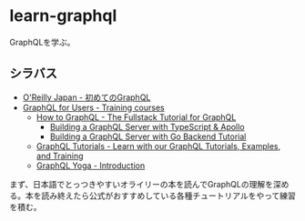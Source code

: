 # learn-graphql

GraphQLを学ぶ。

## シラバス

- [O'Reilly Japan - 初めてのGraphQL](https://www.oreilly.co.jp/books/9784873118932/)
- [GraphQL for Users - Training courses](https://graphql.org/community/users/#training-courses)
  - [How to GraphQL - The Fullstack Tutorial for GraphQL](https://www.howtographql.com/)
    - [Building a GraphQL Server with TypeScript & Apollo](https://www.howtographql.com/typescript-apollo/0-introduction/)
    - [Building a GraphQL Server with Go Backend Tutorial](https://www.howtographql.com/graphql-go/0-introduction/)
  - [GraphQL Tutorials - Learn with our GraphQL Tutorials, Examples, and Training](https://www.apollographql.com/tutorials/)
  - [GraphQL Yoga - Introduction](https://the-guild.dev/graphql/yoga-server/tutorial/basic)

まず、日本語でとっつきやすいオライリーの本を読んでGraphQLの理解を深める。本を読み終えたら公式がおすすめしている各種チュートリアルをやって練習を積む。
